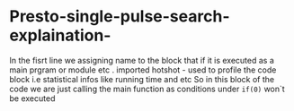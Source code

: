 # Presto-single-pulse-search-explaination-
In the fisrt line we assigning name to the block that if it is executed as a main prgram or module etc .
imported hotshot - used to profile the code block i.e statistical infos like running time and etc 
So in this block of the code we are just calling the main function as conditions under `if(0)` won`t be executed

